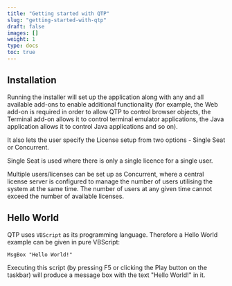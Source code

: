 ```yaml
---
title: "Getting started with QTP"
slug: "getting-started-with-qtp"
draft: false
images: []
weight: 1
type: docs
toc: true
---
```


## Installation
Running the installer will set up the application along with any and all available add-ons to enable additional functionality (for example, the Web add-on is required in order to allow QTP to control browser objects, the Terminal add-on allows it to control terminal emulator applications, the Java application allows it to control Java applications and so on).

It also lets the user specify the License setup from two options - Single Seat or Concurrent.  

Single Seat is used where there is only a single licence for a single user.  

Multiple users/licenses can be set up as Concurrent, where a central license server is configured to manage the number of users utilising the system at the same time.  The number of users at any given time cannot exceed the number of available licenses.

## Hello World
QTP uses `VBScript` as its programming language.  Therefore a Hello World example can be given in pure VBScript:

    MsgBox "Hello World!"

Executing this script (by pressing F5 or clicking the Play button on the taskbar) will produce a message box with the text "Hello World!" in it.

